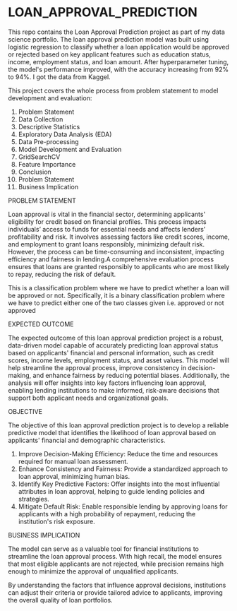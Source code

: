 # LOAN_APPROVAL_PREDICTION
This repo contains the Loan Approval Prediction project as part of my data science portfolio. The loan approval prediction model was built using logistic regression to classify whether a loan application would be approved or rejected based on key applicant features such as education status, income, employment status, and loan amount. After hyperparameter tuning, the model's performance improved, with the accuracy increasing from 92% to 94%. I got the data from Kaggel.

This project covers the whole process from problem statement to model development and evaluation:

1. Problem Statement
2. Data Collection
3. Descriptive Statistics
4. Exploratory Data Analysis (EDA)
5. Data Pre-processing
6. Model Development and Evaluation
7. GridSearchCV
8. Feature Importance
9. Conclusion
10. Problem Statement
11. Business Implication

 PROBLEM STATEMENT
 
Loan approval is vital in the financial sector, determining applicants' eligibility for credit based on financial profiles. This process impacts individuals’ access to funds for essential needs and affects lenders’ profitability and risk. It involves assessing factors like credit scores, income, and employment to grant loans responsibly, minimizing default risk. However, the process can be time-consuming and inconsistent, impacting efficiency and fairness in lending.A comprehensive evaluation process ensures that loans are granted responsibly to applicants who are most likely to repay, reducing the risk of default.

This is a classification problem where we have to predict whether a loan will be approved or not. Specifically, it is a binary classification problem where we have to predict either one of the two classes given i.e. approved or not approved

EXPECTED OUTCOME

The expected outcome of this loan approval prediction project is a robust, data-driven model capable of accurately predicting loan approval status based on applicants' financial and personal information, such as credit scores, income levels, employment status, and asset values. This model will help streamline the approval process, improve consistency in decision-making, and enhance fairness by reducing potential biases. Additionally, the analysis will offer insights into key factors influencing loan approval, enabling lending institutions to make informed, risk-aware decisions that support both applicant needs and organizational goals.

OBJECTIVE

The objective of this loan approval prediction project is to develop a reliable predictive model that identifies the likelihood of loan approval based on applicants' financial and demographic characteristics.

1. Improve Decision-Making Efficiency: Reduce the time and resources required for manual loan assessment.
2. Enhance Consistency and Fairness: Provide a standardized approach to loan approval, minimizing human bias.
3. Identify Key Predictive Factors: Offer insights into the most influential attributes in loan approval, helping to guide lending policies and strategies.
4. Mitigate Default Risk: Enable responsible lending by approving loans for applicants with a high probability of repayment, reducing the institution's risk exposure.

BUSINESS IMPLICATION

The model can serve as a valuable tool for financial institutions to streamline the loan approval process. With high recall, the model ensures that most eligible applicants are not rejected, while precision remains high enough to minimize the approval of unqualified applicants.

By understanding the factors that influence approval decisions, institutions can adjust their criteria or provide tailored advice to applicants, improving the overall quality of loan portfolios.
